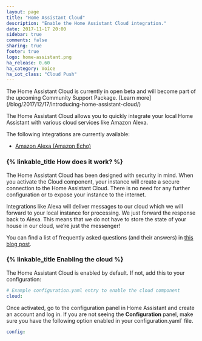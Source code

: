 ```yaml
---
layout: page
title: "Home Assistant Cloud"
description: "Enable the Home Assistant Cloud integration."
date: 2017-11-17 20:00
sidebar: true
comments: false
sharing: true
footer: true
logo: home-assistant.png
ha_release: 0.60
ha_category: Voice
ha_iot_class: "Cloud Push"
---
```


<p class='note'>The Home Assistant Cloud is currently in open beta and will become part of the upcoming Community Support Package. [Learn more](/blog/2017/12/17/introducing-home-assistant-cloud/)</p>

The Home Assistant Cloud allows you to quickly integrate your local Home Assistant with various cloud services like Amazon Alexa.

The following integrations are currently available:

 - [Amazon Alexa (Amazon Echo)](/components/cloud.alexa/)

<!-- - [Google Assistant (Google Home)](/components/cloud.google_assistant/) -->

### {% linkable_title How does it work? %}

The Home Assistant Cloud has been designed with security in mind. When you activate the Cloud component, your instance will create a secure connection to the Home Assistant Cloud. There is no need for any further configuration or to expose your instance to the internet.

Integrations like Alexa will deliver messages to our cloud which we will forward to your local instance for processing. We just forward the response back to Alexa. This means that we do not have to store the state of your house in our cloud, we’re just the messenger!

You can find a list of frequently asked questions (and their answers) in [this blog post](/blog/2017/12/17/introducing-home-assistant-cloud/#faq).

### {% linkable_title Enabling the cloud %}

The Home Assistant Cloud is enabled by default. If not, add this to your configuration:

```yaml
# Example configuration.yaml entry to enable the cloud component
cloud:
```

Once activated, go to the configuration panel in Home Assistant and create an account and log in. If you are not seeing the **Configuration** panel, make sure you have the following option enabled in your configuration.yaml` file.

```yaml
config:
```

